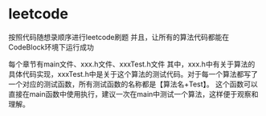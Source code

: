 # leetcode
 按照代码随想录顺序进行leetcode刷题
 并且，让所有的算法代码都能在CodeBlock环境下运行成功
 
 每个章节有main文件、xxx.h文件、xxxTest.h文件
 其中，xxx.h中有关于算法的具体代码实现，xxxTest.h中是关于这个算法的测试代码。对于每一个算法都写了一个对应的测试函数，所有测试函数的名称都是【算法名+Test】。
 这个函数可以直接在main函数中使用执行，建议一次在main中测试一个算法，这样便于观察和理解。
